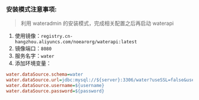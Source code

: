 
### 安装模式注意事项:

> 利用 wateradmin 的安装模式，完成相关配置之后再启动 waterapi

1. 使用镜像：`registry.cn-hangzhou.aliyuncs.com/noearorg/waterapi:latest`
2. 镜像端口：`8080`
3. 服务名字：`water`   
4. 添加环境变量：
```ini
water.dataSource.schema=water
water.dataSource.url=jdbc:mysql://${server}:3306/water?useSSL=false&useUnicode=true&characterEncoding=utf8&autoReconnect=true&rewriteBatchedStatements=true
water.dataSource.username=${username}
water.dataSource.password=${password}
```


